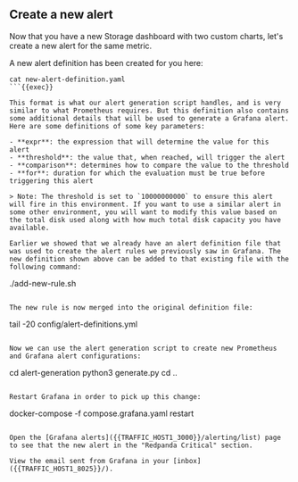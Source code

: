 ## Create a new alert

Now that you have a new Storage dashboard with two custom charts, let's create a new alert for the same metric.

A new alert definition has been created for you here:

```
cat new-alert-definition.yaml
```{{exec}}

This format is what our alert generation script handles, and is very similar to what Prometheus requires. But this definition also contains some additional details that will be used to generate a Grafana alert. Here are some definitions of some key parameters:

- **expr**: the expression that will determine the value for this alert
- **threshold**: the value that, when reached, will trigger the alert
- **comparison**: determines how to compare the value to the threshold
- **for**: duration for which the evaluation must be true before triggering this alert

> Note: The threshold is set to `10000000000` to ensure this alert will fire in this environment. If you want to use a similar alert in some other environment, you will want to modify this value based on the total disk used along with how much total disk capacity you have available.

Earlier we showed that we already have an alert definition file that was used to create the alert rules we previously saw in Grafana. The new definition shown above can be added to that existing file with the following command:

```
./add-new-rule.sh
```{{exec}}

The new rule is now merged into the original definition file:

```
tail -20 config/alert-definitions.yml
```{{exec}}

Now we can use the alert generation script to create new Prometheus and Grafana alert configurations:

```
cd alert-generation
python3 generate.py
cd ..
```{{exec}}

Restart Grafana in order to pick up this change:

```
docker-compose -f compose.grafana.yaml restart
```{{exec}}

Open the [Grafana alerts]({{TRAFFIC_HOST1_3000}}/alerting/list) page to see that the new alert in the "Redpanda Critical" section.

View the email sent from Grafana in your [inbox]({{TRAFFIC_HOST1_8025}}/).

